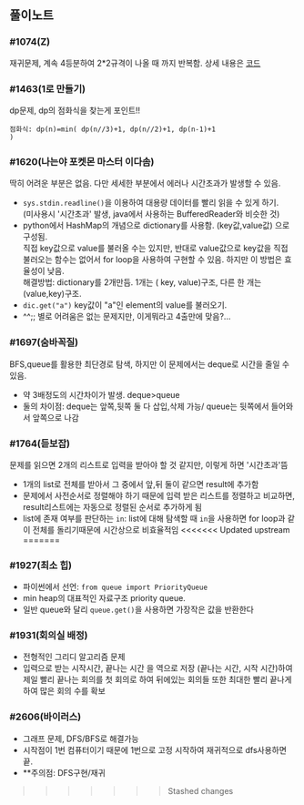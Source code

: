 ## 풀이노트

### #1074(Z)
재귀문제, 계속 4등분하여 2*2규격이 나올 때 까지 반복함. 상세 내용은 [코드](./P1074.py "Z 파이썬풀이")

### #1463(1로 만들기)
dp문제, dp의 점화식을 찾는게 포인트!!

<code>점화식: dp(n)=min( dp(n//3)+1, dp(n//2)+1, dp(n-1)+1 )</code>


### #1620(나는야 포켓몬 마스터 이다솜)

  딱히 어려운 부분은 없음. 다만 세세한 부분에서 에러나 시간초과가 발생할 수 있음.
 
  - <code>sys.stdin.readline()</code>을 이용하여 대용량 데이터를 빨리 읽을 수 있게 하기. <br>
  (미사용시 '시간초과' 발생, java에서 사용하는 BufferedReader와 비슷한 것)
  - python에서 HashMap의 개념으로 dictionary를 사용함. (key값,value값) 으로 구성됨. <br>
  직접 key값으로 value를 불러올 수는 있지만, 반대로 value값으로 key값을 직접 불러오는 함수는 없어서 for loop을 사용하여 구현할 수 있음.
  하지만 이 방법은 효율성이 낮음. <br>
  해결방법: dictionary를 2개만듬. 1개는 ( key, value)구조, 다른 한 개는 (value,key)구조.
  - <code>dic.get("a")</code> key값이 "a"인 element의 value를 불러오기.
  - ^^;; 별로 어려움은 없는 문제지만, 이게뭐라고 4출만에 맞음?...
  
### #1697(숨바꼭질)
BFS,queue를 활용한 최단경로 탐색, 하지만 이 문제에서는 deque로 시간을 줄일 수 있음.<br>
  - 약 3배정도의 시간차이가 발생. deque>queue
  - 둘의 차이점: deque는 앞쪽,뒷쪽 둘 다 삽입,삭제 가능/ queue는 뒷쪽에서 들어와서 앞쪽으로 나감

### #1764(듣보잡)
문제를 읽으면 2개의 리스트로 입력을 받아야 할 것 같지만, 이렇게 하면 '시간초과'뜸
  - 1개의 list로 전체를 받아서 그 중에서 앞,뒤 둘이 같으면 result에 추가함
  - 문제에서 사전순서로 정렬해야 하기 때문에 입력 받은 리스트를 정렬하고 비교하면, result리스트에는 자동으로 정렬된 순서로 추가하게 됨
  - list에 존재 여부를 판단하는 <code>in</code>: list에 대해 탐색할 때 <code>in</code>을 사용하면 for loop과 같이 전체를 돌리기때문에 시간상으로 비효율적임
<<<<<<< Updated upstream
=======
  
### #1927(최소 힙)
  - 파이썬에서 선언: <code>from queue import PriorityQueue</code> <br>
  - min heap의 대표적인 자료구조 priority queue.<br>
  - 일반 queue와 달리 <code>queue.get()</code>을 사용하면 가장작은 값을 반환한다
  
### #1931(회의실 배정)
  - 전형적인 그리디 알고리즘 문제
  - 입력으로 받는 시작시간, 끝나는 시간 을 역으로 저장 (끝나는 시간, 시작 시간)하여 제일 빨리 끝나는 회의를 첫 회의로 하여 뒤에있는 회의들 또한 최대한 빨리 끝나게 하여 많은 회의 수를 확보

### #2606(바이러스)
  - 그래프 문제, DFS/BFS로 해결가능
  - 시작점이 1번 컴퓨터이기 때문에 1번으로 고정 시작하여 재귀적으로 dfs사용하면 끝.
  - **주의점: DFS구현/재귀
>>>>>>> Stashed changes
